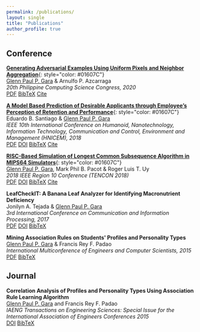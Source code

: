 ```yaml
---
permalink: /publications/
layout: single
title: "Publications"
author_profile: true
---
```


Conference
------
[**Generating Adversarial Examples Using Uniform Pixels and Neighbor Aggregation**](/publications/generating-adversarial-examples/){: style="color: #01607C"}  
[Glenn Paul P. Gara](/) & Arnulfo P. Azcarraga  
*20th Philippine Computing Science Congress, 2020*  
<a href="/assets/files/publications/generating-adversarial-examples/gara2020_generatingadversarial.pdf" class="btn btn--info">PDF</a>
<a href="/publications/generating-adversarial-examples#bibtex" class="btn btn--info">BibTeX</a>
<a href="/publications/generating-adversarial-examples#cite" class="btn btn--info">Cite</a>

[**A Model Based Prediction of Desirable Applicants through Employee’s Perception of Retention and Performance**](/publications/desirable-applicants-prediction/){: style="color: #01607C"}  
Eduardo B. Santiago & [Glenn Paul P. Gara](/)  
*IEEE 10th International Conference on Humanoid, Nanotechnology, Information Technology, Communication and Control, Environment and Management (HNICEM), 2018*  
<a href="/assets/files/publications/desirable-applicants-prediction/santiago2018_amodelbased.pdf" class="btn btn--info">PDF</a>
<a href="https://doi.org/10.1109/HNICEM.2018.8666397" class="btn btn--info">DOI</a>
<a href="/publications/desirable-applicants-prediction#bibtex" class="btn btn--info">BibTeX</a>
<a href="/publications/desirable-applicants-prediction#cite" class="btn btn--info">Cite</a>

[**RISC-Based Simulation of Longest Common Subsequence Algorithm in MIPS64 Simulators**](/publications/lcs-risc-simulation/){: style="color: #01607C"}  
[Glenn Paul P. Gara](/), Mark Phil B. Pacot & Roger Luis T. Uy   
*2018 IEEE Region 10 Conference (TENCON 2018)*  
<a href="/assets/files/publications/lcs-risc-simulation/gara2018_riscbased.pdf" class="btn btn--info">PDF</a>
<a href="https://doi.org/10.1109/HNICEM.2018.8666397" class="btn btn--info">DOI</a>
<a href="/publications/lcs-risc-simulation#bibtex" class="btn btn--info">BibTeX</a>
<a href="/publications/lcs-risc-simulation#cite" class="btn btn--info">Cite</a>

**LeafCheckIT: A Banana Leaf Analyzer for Identifying Macronutrient Deficiency**  
Jonilyn A. Tejada & [Glenn Paul P. Gara](/)  
*3rd International Conference on Communication and Information Processing, 2017*  
<a href="/assets/files/publications/tejada2017_leafcheckit.pdf" class="btn btn--info">PDF</a>
<a href="https://doi.org/10.1145/3162957.3163035" class="btn btn--info">DOI</a>
<a href="" class="btn btn--info">BibTeX</a>

**Mining Association Rules on Students' Profiles and Personality Types**  
[Glenn Paul P. Gara](/) & Francis Rey F. Padao  
*International Multiconference of Engineers and Computer Scientists, 2015*  
<a href="/assets/files/publications/gara2015_miningassociation.pdf" class="btn btn--info">PDF</a>
<a href="" class="btn btn--info">BibTeX</a>

Journal
------
**Correlation Analysis of Profiles and Personality Types Using Association Rule Learning Algorithm**  
[Glenn Paul P. Gara](/) and Francis Rey F. Padao  
*IAENG Transactions on Engineering Sciences: Special Issue for the International Association of Engineers Conferences 2015*  
<a href="https://doi.org/10.1142/9789813142725_0008" class="btn btn--info">DOI</a>
<a href="" class="btn btn--info">BibTeX</a>
